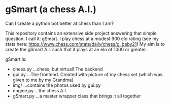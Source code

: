 # gSmart (a chess A.I.)

Can I create a python bot better at chess than I am? 

This repository contains an extensive side project answering that simple question. I call it: gSmart.
I play chess at a modest 900 elo rating (see my stats here: https://www.chess.com/stats/daily/chess/g_baby21)
My aim is to create the gSmart A.I. such that it plays at an elo of 1000 or greater.

gSmart is:
- chess.py    ...chess, but virtual! The backend
- gui.py      ...The frontend. Created with picture of my chess set (which was given to me by my Grandma)
- img/        ...contains the photos used by gui.py
- engine.py   ...the chess A.I.
- gSmart.py   ...a master wrapper class that brings it all together 
